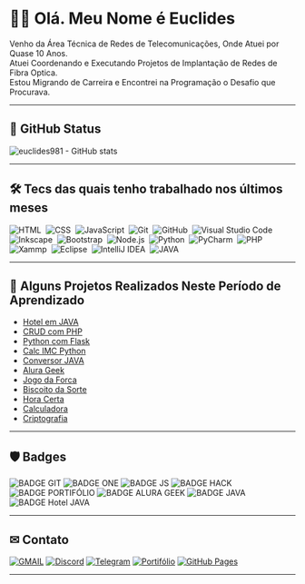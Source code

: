 # 🖖🏻 Olá. Meu Nome é Euclides

Venho da Área Técnica de Redes de Telecomunicações, Onde Atuei por Quase 10 Anos.  
Atuei Coordenando e Executando Projetos de Implantação de Redes de Fibra Optica.  
Estou Migrando de Carreira e Encontrei na Programação o Desafio que Procurava.

___

## 📌 GitHub Status

![euclides981 - GitHub stats](https://github-readme-stats.vercel.app/api?username=euclides981&count_private=true&hide=prs,contribs&show_icons=true&theme=gotham)

___

## 🛠 Tecs das quais tenho trabalhado nos últimos meses

![HTML](https://img.shields.io/badge/-HTML-ccc?style=flat&logo=HTML5)&nbsp;
![CSS](https://img.shields.io/badge/-CSS-ccc?style=flat&logo=CSS3&logoColor=1572B6)&nbsp;
![JavaScript](https://img.shields.io/badge/-JavaScript-999?style=flat&logo=javascript)&nbsp;
![Git](https://img.shields.io/badge/-Git-ccc?style=flat&logo=git&logoColor=red)&nbsp;
![GitHub](https://img.shields.io/badge/-GitHub-ccc?style=flat&logo=github&logoColor=black)&nbsp;
![Visual Studio Code](https://img.shields.io/badge/-V%20S%20Code-ccc?style=flat&logo=visual-studio-code&logoColor=blue)&nbsp;
![Inkscape](https://img.shields.io/badge/-Inkscape-ccc?style=flat&logo=inkscape&logoColor=000)&nbsp;
![Bootstrap](https://img.shields.io/badge/-bootstrap-ccc?style=flat&logo=bootstrap&logoColor=blue)&nbsp;
![Node.js](https://img.shields.io/badge/-Node.js-ccc?style=flat&logo=node.js&logoColor=gren)&nbsp;
![Python](https://img.shields.io/badge/-python-ccc?style=flat&logo=python&logoColor=blue)&nbsp;
![PyCharm](https://img.shields.io/badge/-PyCharm-ccc?style=flat&logo=PyCharm&logoColor=#21D78D)&nbsp;
![PHP](https://img.shields.io/badge/-PHP-ccc?style=flat&logo=php&logoColor=bluedark)&nbsp;
![Xammp](https://img.shields.io/badge/-Xampp-ccc?style=flat&logo=Xampp&logoColor=#FB7923)&nbsp;
![Eclipse](https://img.shields.io/badge/-Eclipse-ccc?style=flat&logo=eclipse&logoColor=blue)&nbsp;
![IntelliJ IDEA](https://img.shields.io/badge/-IntelliJ%20IDEA-ccc?style=flat&logo=intellijidea&logoColor=black)&nbsp;
![JAVA](https://img.shields.io/badge/-JAVA-ccc?style=flat&logo=Jameson&logoColor=red)&nbsp;

___

## 🧱 Alguns Projetos Realizados Neste Período de Aprendizado

- [Hotel em JAVA](https://github.com/euclides981/hotel)
- [CRUD com PHP](https://euclides981.000webhostapp.com/)
- [Python com Flask](https://python-and-flask.herokuapp.com/)
- [Calc IMC Python](https://github.com/euclides981/calculadora-imc)  
- [Conversor JAVA](https://github.com/euclides981/conversor)  
- [Alura Geek](https://euclides981.github.io/geek/)  
- [Jogo da Forca](https://euclides981.github.io/jogo-da-forca/)  
- [Biscoito da Sorte](https://euclides981.github.io/biscoito-da-sorte/)  
- [Hora Certa](https://euclides981.github.io/hora-certa/)  
- [Calculadora](https://euclides981.github.io/calculadora/)  
- [Criptografia](https://euclides981.github.io/criptografia/)  

___

## 🛡 Badges

<!-- [![BADGE GIT](https://euclides981.github.io/euclides981/img/badges/git.png)](https://euclides981.github.io/euclides981/) -->
![BADGE GIT](https://euclides981.github.io/euclides981/img/badges/git.png)
![BADGE ONE](https://euclides981.github.io/euclides981/img/badges/one.png)
![BADGE JS](https://euclides981.github.io/euclides981/img/badges/js.png)
![BADGE HACK](https://euclides981.github.io/euclides981/img/badges/hack.png)
![BADGE PORTIFÓLIO](https://euclides981.github.io/euclides981/img/badges/badge-projeto-portifolio.png)
![BADGE ALURA GEEK](https://euclides981.github.io/euclides981/img/badges/tres.png)
![BADGE JAVA](https://euclides981.github.io/euclides981/img/badges/java.png)
![BADGE Hotel JAVA](https://euclides981.github.io/euclides981/img/badges/hotel.png)

___

## ✉ Contato

[![GMAIL](https://img.shields.io/badge/-gmail-fff?style=flat&logo=gmail)](mailto:euclides981@gmail.com)&nbsp;[![Discord](https://img.shields.io/badge/-Discord-fff?style=flat&logo=discord)](https://discordapp.com/users/euclides981)&nbsp;[![Telegram](https://img.shields.io/badge/-Telegram-fff?style=flat&logo=telegram)](https://t.me/euclides981)&nbsp;[![Portifólio](https://img.shields.io/badge/-Portifólio-fff?style=flat&logo=files)](https://euclides981.github.io/)&nbsp;[![GitHub Pages](https://img.shields.io/badge/-Perfil%20GitHub%20Pages-fff?style=flat&logo=about.me&logoColor=black)](https://euclides981.github.io/euclides981/)

___
